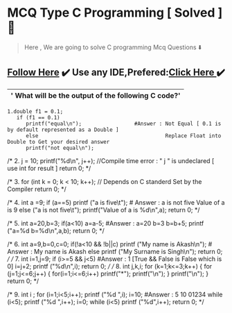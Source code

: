 # MCQ Type C Programming [ Solved ] :name_badge:
> Here , We are going to solve C programming Mcq Questions :arrow_down:
## [Follow Here](https://github.com/0xSingh/) :heavy_check_mark: Use any IDE,Prefered:[Click Here ](https://ideone.com/)  :heavy_check_mark:
 
|                                ' What will be the output of the following C code?'                                |
|--------------------------------------------------------------------------------------------------------------------|
```
1.double f1 = 0.1;
   if (f1 == 0.1)
      printf("equal\n");                 #Answer : Not Equal [ 0.1 is by default represented as a Double ]
      else                                         Replace Float into Double to Get your desired answer
      printf("not equal\n");
```

/* 2.    j = 10;
        printf("%d\n", j++);                  //Compile time error :  " j " is undeclared [ use int for result ]
        return 0; */


/* 3. for (int k = 0; k < 10; k++);            // Depends on C standerd Set by the Compiler
        return 0; */


/* 4.  int a =9;
       if (a==5)
       printf ("a is five\t");                    # Answer : a is not five     Value of a is 9
       else
        ("a is not five\t");
       printf("Value of a is %d\n",a);
       return 0; */

/* 5.   int a=20,b=3;
        if(a<10)
            a=a-5;                                 #Answer : a=20    b=3
            b=b+5;
        printf ("a=%d   b=%d\n",a,b);
        return 0; */

/* 6.  int a=9,b=0,c=0;
          if(!a<10  && !b||c)
          printf ("My name is Akash\n");          # Answer : My name is Akash
          else
          printf ("My Surname is Singh\n");
          return 0; */
/* 7.
        int i=1,j=9;
         if (i>=5 && j<5)                         #Answer : 1 [True && False is False which is 0]
         i=j+2;
         printf ("%d\n",i);
         return 0; */
/* 8.
           int j,k,i;
           for (k=1;k<=3;k++)
            {
               for (j=1;j<=6;j++)
               {
                   for(i=1;i<=6;i++)
                    printf("*");
                    printf("\n");
               }
               printf("\n");
           }
           return 0; */

/* 9.    int i ;
             for (i=1;i<5;i++);
             printf ("%d ",i);
             i=10;                                #Answer : 5 10 01234
             while (i<5);
             printf ("%d ",i++);
             i=0;
             while (i<5)
                printf ("%d",i++);
             return 0; */
